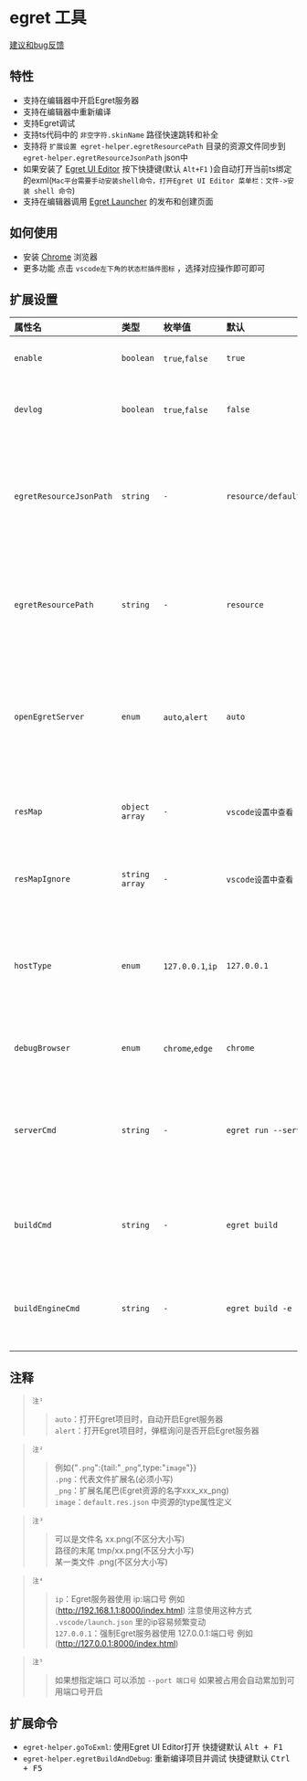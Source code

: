 # egret 工具 
[建议和bug反馈](https://github.com/zt5/egret-helper/issues/new)

## 特性
- 支持在编辑器中开启Egret服务器
- 支持在编辑器中重新编译
- 支持Egret调试
- 支持ts代码中的 `非空字符.skinName` 路径快速跳转和补全
- 支持将 `扩展设置 egret-helper.egretResourcePath` 目录的资源文件同步到 `egret-helper.egretResourceJsonPath` json中
- 如果安装了 [Egret UI Editor](https://docs.egret.com/uieditor) 按下快捷键(默认 `Alt+F1` )会自动打开当前ts绑定的exml(`Mac平台需要手动安装shell命令，打开Egret UI Editor 菜单栏：文件->安装 shell 命令`) 
- 支持在编辑器调用 [Egret Launcher](https://docs.egret.com/engine) 的发布和创建页面

## 如何使用
* 安装 [Chrome](https://www.google.cn/chrome/) 浏览器
* 更多功能 点击 `vscode左下角的状态栏插件图标` ，选择对应操作即可即可

## 扩展设置
|属性名|类型|枚举值|默认|说明|
|:-|:-|:-|:-|:-|
|`enable`|`boolean`|`true`,`false`|`true`|是否启用插件|
|`devlog`|`boolean`|`true`,`false`|`false`|是否打印详细日志|
|`egretResourceJsonPath`|`string`|`-`|`resource/default.res.json`|Egret资源配置的路径(<em>`相对于项目根目录`</em>)|
|`egretResourcePath`|`string`|`-`|`resource`|Egret资源的路径(<em>`相对于项目根目录`</em>)|
|`openEgretServer`|`enum`|`auto`,`alert`|`auto`|打开项目时怎么开启Egret服务器 (`注¹`)|
|`resMap`|`object array`|`-`|`vscode设置中查看`|同步Egret资源映射 (`注²`)|
|`resMapIgnore`|`string array`|`-`|`vscode设置中查看`|同步Egret忽略资源 (`注³`)|
|`hostType`|`enum`|`127.0.0.1`,`ip`|`127.0.0.1`|Egret服务器http地址的格式 (`注⁴`)|
|`debugBrowser`|`enum`|`chrome`,`edge`|`chrome`|调试使用的浏览器|
|`serverCmd`|`string`|`-`|`egret run --serverOnly`|Egret开启Http服务器使用的命令 (`注⁵`)|
|`buildCmd`|`string`|`-`|`egret build`|Egret编译项目使用的命令|
|`buildEngineCmd`|`string`|`-`|`egret build -e`|Egret编译引擎使用的命令|

## 注释
>`注¹`<br>
>>`auto`：打开Egret项目时，自动开启Egret服务器<br>
>>`alert`：打开Egret项目时，弹框询问是否开启Egret服务器

>`注²`<br>
>>例如{"`.png`":{tail:"`_png`",type:"`image`"}}<br>
>>`.png`：代表文件扩展名(必须小写)<br>
>>`_png`：扩展名尾巴(Egret资源的名字xxx_xx_png)<br>
>>`image`：`default.res.json` 中资源的type属性定义

>`注³`<br>
>>可以是文件名 xx.png(不区分大小写)<br>
>>路径的末尾 tmp/xx.png(不区分大小写)<br>
>>某一类文件 .png(不区分大小写)

>`注⁴`<br>
>>`ip`：Egret服务器使用 ip:端口号 例如(http://192.168.1.1:8000/index.html) 注意使用这种方式 `.vscode/launch.json` 里的ip容易频繁变动<br>
>>`127.0.0.1`：强制Egret服务器使用 127.0.0.1:端口号 例如(http://127.0.0.1:8000/index.html)

>`注⁵`<br>
>>如果想指定端口 可以添加  `--port 端口号` 如果被占用会自动累加到可用端口号开启

## 扩展命令
* `egret-helper.goToExml`: 使用Egret UI Editor打开 快捷键默认 <kbd>Alt + F1</kbd>
* `egret-helper.egretBuildAndDebug`: 重新编译项目并调试 快捷键默认 <kbd>Ctrl + F5</kbd>